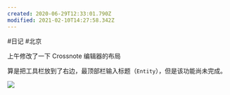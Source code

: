 ```yaml
---
created: 2020-06-29T12:33:01.790Z
modified: 2021-02-10T14:27:58.342Z
---
```

#日记 #北京

上午修改了一下 Crossnote 编辑器的布局

算是把工具栏放到了右边，最顶部栏输入标题（`Entity`），但是该功能尚未完成。  

![](https://i.loli.net/2020/06/29/oImf2YSq7iyc1ZB.png)  

